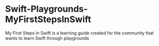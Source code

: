 # Swift-Playgrounds-MyFirstStepsInSwift
My First Steps in Swift is a learning guide created for the community that wants to learn Swift through playgrounds
